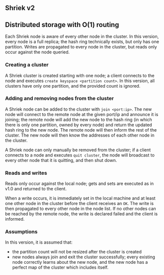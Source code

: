 Shriek v2
---
## Distributed storage with O(1) routing
Each Shriek node is aware of every other node in the cluster. In this version,
every node is a full replica; the hash ring technically exists, but only has one
partition. Writes are propagated to every node in the cluster, but reads only
occur against the node queried.

### Creating a cluster
A Shriek cluster is created starting with one node; a client connects to the node
and executes `create keyspace <partition count>`. In this version, all clusters
have only one partition, and the provided count is ignored.

### Adding and removing nodes from the cluster
A Shriek node can be added to the cluster with `join <port:ip>`. The new node will connect
to the remote node at the given port/ip and announce it is joining; the remote node will add
the new node to the hash ring (in which there is only one partition, owned by every node)
and return the updated hash ring to the new node. The remote node will then inform the rest
of the cluster. The new node will then know the addresses of each other node in the cluster.

A Shriek node can only manually be removed from the cluster; if a client connects to a node
and executes `quit cluster`, the node will broadcast to every other node that it is quitting,
and then shut down.

### Reads and writes
Reads only occur against the local node; gets and sets are executed as in
v1.0 and returned to the client.

When a write occurs, it is immediately set in the local machine and at least one other
node in the cluster before the client receives an `OK`. The write is then propagated
to every other node in the node list. If no other nodes can be reached by the remote node,
the write is declared failed and the client is informed.

### Assumptions
In this version, it is assumed that:
- the partition count will not be resized after the cluster is created
- new nodes always join and exit the cluster successfully; every existing node
correctly learns about the new node, and the new node has a perfect
map of the cluster which includes itself.
